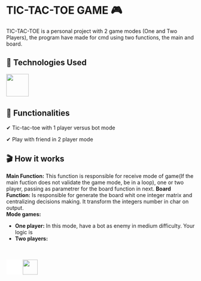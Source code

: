 # TIC-TAC-TOE GAME :video_game:
<p>TIC-TAC-TOE is a personal project with 2 game modes (One and Two Players), the program have made for cmd using two functions, the main and board.<p/>

## 🚀 Technologies Used
<div>
  <img src="https://cdn.jsdelivr.net/gh/devicons/devicon/icons/c/c-original.svg" width="60" height="60"/>
</div>

## :hammer: Functionalities
<p>✔ Tic-tac-toe with 1 player versus bot mode</p>
<p>✔ Play with friend in 2 player mode </p>

## :clapper: How it works
**Main Function:** This function is responsible for receive mode of game(If the main fuction does not validate the game mode, be in a loop), one or two player, passing as parametrer for the board function in next.
**Board Function:** Is responsible for generate the board whit one integer matrix and centralizing decisions making. It transform the integers number in char on output.</br>
**Mode games:**
- **One player:** In this mode, have a bot as enemy in medium difficulty. Your logic is
- **Two players:**
<div align="center">
  <img src="" height="365">
</div><br>
<a href="https://instagram.com/marcosd_marques" target="_blank"><img src="https://raw.githubusercontent.com/Aakarsh-B/trying-repos/master/insta.svg" width="40" height="40" target="_blank"></a>
<a href = "mailto:mdmarques70@gmail.com"><img src="https://www.freeiconspng.com/thumbs/gmail-icon/gmail-logo-icon-2.png" width="40" height="40" target="_blank"></a>
</div></a>

